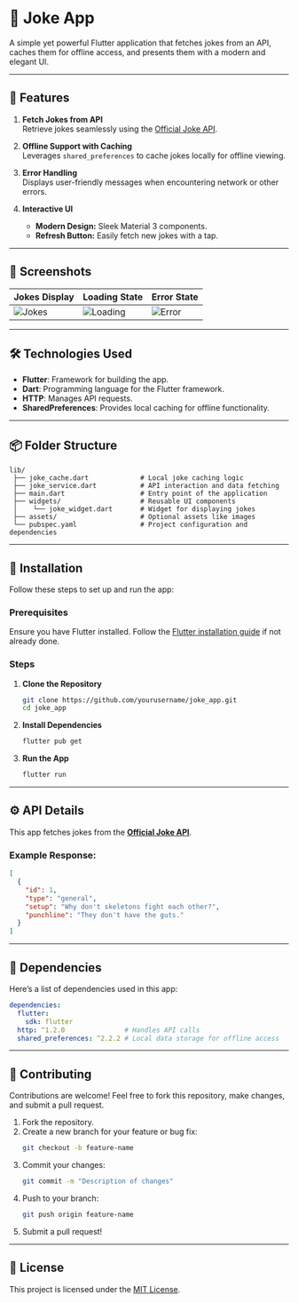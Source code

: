 # 📱 Joke App

A simple yet powerful Flutter application that fetches jokes from an API, caches them for offline access, and presents them with a modern and elegant UI.

---

## 🚀 Features

1. **Fetch Jokes from API**  
   Retrieve jokes seamlessly using the [Official Joke API](https://official-joke-api.appspot.com/).
   
2. **Offline Support with Caching**  
   Leverages `shared_preferences` to cache jokes locally for offline viewing.

3. **Error Handling**  
   Displays user-friendly messages when encountering network or other errors.

4. **Interactive UI**  
   - **Modern Design:** Sleek Material 3 components.  
   - **Refresh Button:** Easily fetch new jokes with a tap.

---

## 📸 Screenshots  

| **Jokes Display**                    | **Loading State**                        | **Error State**                        |
|--------------------------------------|------------------------------------------|----------------------------------------|
| ![Jokes](assets/screenshot_jokes.png) | ![Loading](assets/screenshot_loading.png) | ![Error](assets/screenshot_error.png) |

---

## 🛠️ Technologies Used

- **Flutter**: Framework for building the app.  
- **Dart**: Programming language for the Flutter framework.  
- **HTTP**: Manages API requests.  
- **SharedPreferences**: Provides local caching for offline functionality.

---

## 📦 Folder Structure

```
lib/
 ├── joke_cache.dart             # Local joke caching logic
 ├── joke_service.dart           # API interaction and data fetching
 ├── main.dart                   # Entry point of the application
 ├── widgets/                    # Reusable UI components
 │    └── joke_widget.dart       # Widget for displaying jokes
 ├── assets/                     # Optional assets like images
 └── pubspec.yaml                # Project configuration and dependencies
```

---

## 📝 Installation

Follow these steps to set up and run the app:

### Prerequisites
Ensure you have Flutter installed. Follow the [Flutter installation guide](https://flutter.dev/docs/get-started/install) if not already done.

### Steps

1. **Clone the Repository**
   ```bash
   git clone https://github.com/yourusername/joke_app.git
   cd joke_app
   ```

2. **Install Dependencies**
   ```bash
   flutter pub get
   ```

3. **Run the App**
   ```bash
   flutter run
   ```

---

## ⚙️ API Details

This app fetches jokes from the **[Official Joke API](https://official-joke-api.appspot.com/)**.

### Example Response:
```json
[
  {
    "id": 1,
    "type": "general",
    "setup": "Why don't skeletons fight each other?",
    "punchline": "They don't have the guts."
  }
]
```

---

## 🔧 Dependencies

Here’s a list of dependencies used in this app:

```yaml
dependencies:
  flutter:
    sdk: flutter
  http: ^1.2.0               # Handles API calls
  shared_preferences: ^2.2.2 # Local data storage for offline access
```

---

## 🌟 Contributing

Contributions are welcome! Feel free to fork this repository, make changes, and submit a pull request.

1. Fork the repository.
2. Create a new branch for your feature or bug fix:
   ```bash
   git checkout -b feature-name
   ```
3. Commit your changes:
   ```bash
   git commit -m "Description of changes"
   ```
4. Push to your branch:
   ```bash
   git push origin feature-name
   ```
5. Submit a pull request!

---

## 📄 License

This project is licensed under the [MIT License](LICENSE).

